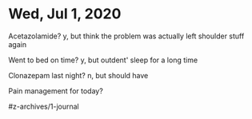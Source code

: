 # Wed, Jul 1, 2020
Acetazolamide? y, but think the problem was actually left shoulder stuff again

Went to bed on time? y, but outdent' sleep for a long time

Clonazepam last night? n, but should have

Pain management for today?



#z-archives/1-journal